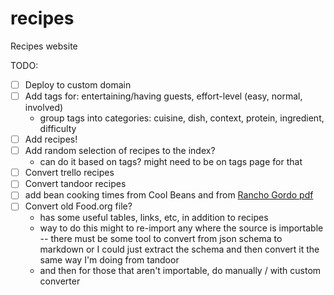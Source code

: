 # recipes

Recipes website

TODO:
- [ ] Deploy to custom domain
- [ ] Add tags for: entertaining/having guests, effort-level (easy, normal,
      involved)
  - group tags into categories: cuisine, dish, context, protein, ingredient,
    difficulty
- [ ] Add recipes!
- [ ] Add random selection of recipes to the index?
  - can do it based on tags? might need to be on tags page for that
- [ ] Convert trello recipes
- [ ] Convert tandoor recipes
- [ ] add bean cooking times from Cool Beans and from [Rancho Gordo
      pdf](https://static1.squarespace.com/static/560ad766e4b0bd9a7a2bdab8/t/5e95f2b52aae8d6545a08797/1586885302075/pressure_cooking.pdf)
- [ ] Convert old Food.org file?
    - has some useful tables, links, etc, in addition to recipes
    - way to do this might to re-import any where the source is importable --
      there must be some tool to convert from json schema to markdown or I could
      just extract the schema and then convert it the same way I'm doing from
      tandoor
    - and then for those that aren't importable, do manually / with custom
      converter
